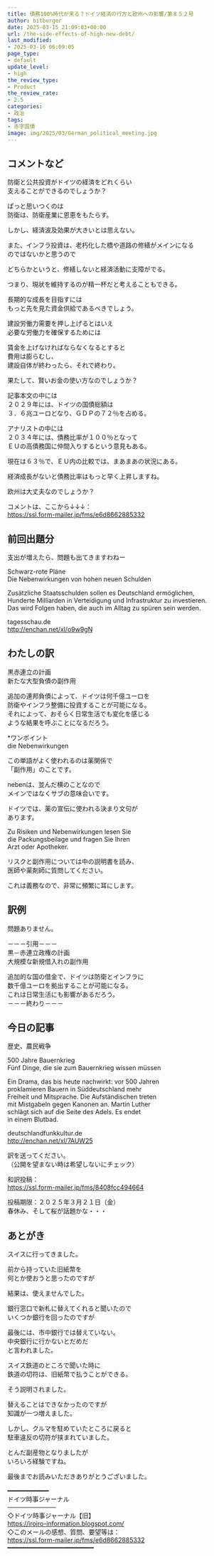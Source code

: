 ```yaml
---
title: 債務100%時代が来る？ドイツ経済の行方と欧州への影響/第８５２号
author: bitburger
date: 2025-03-15 21:09:03+00:00
url: /the-side-effects-of-high-new-debt/
last_modified:
- 2025-03-16 06:09:05
page_type:
- default
update_level:
- high
the_review_type:
- Product
the_review_rate:
- 2.5
categories:
- 政治
tags:
- 赤字国債
image: img/2025/03/German_political_meeting.jpg
---
```

## コメントなど 

防衛と公共投資がドイツの経済をどれくらい  
支えることができるのでしょうか？

ぱっと思いつくのは  
防衛は、防衛産業に恩恵をもたらす。

しかし、経済波及効果が大きいとは思えない。

また、インフラ投資は、老朽化した橋や道路の修繕がメインになる  
のではないかと思うので

どちらかというと、修繕しないと経済活動に支障がでる。

つまり、現状を維持するのが精一杯だと考えることもできる。

長期的な成長を目指すには  
もっと先を見た資金供給であるべきでしょう。

建設労働力需要を押し上げるとはいえ  
必要な労働力を確保するためには

賃金を上げなければならなくなるとすると  
費用は膨らむし、  
建設自体が終わったら、それで終わり。

果たして、賢いお金の使い方なのでしょうか？

記事本文の中には  
<span class="bold-red">２０２９年</span>には、ドイツの国債総額は  
<span class="bold-red">３．６兆ユーロ</span>となり、<span class="bold-red">ＧＤＰの７２％</span>を占める。

アナリストの中には  
<span class="bold-red">２０３４年には、債務比率が１００％</span>となって  
ＥＵの高債務国に仲間入りするという意見もある。

現在は６３％で、ＥＵ内の比較では、まあまあの状況にある。

経済成長がないと債務比率はもっと早く上昇しますね。

欧州は大丈夫なのでしょうか？

コメントは、ここから↓↓↓：  
<https://ssl.form-mailer.jp/fms/e6d8662885332>

## 前回出題分 

支出が増えたら、問題も出てきますわねー

Schwarz-rote Pläne  
Die Nebenwirkungen von hohen neuen Schulden

Zusätzliche Staatsschulden sollen es Deutschland ermöglichen,  
Hunderte Milliarden in Verteidigung und Infrastruktur zu investieren.  
Das wird Folgen haben, die auch im Alltag zu spüren sein werden.

tagesschau.de  
<http://enchan.net/xl/o9w9gN>

## わたしの訳 

黒赤連立の計画  
新たな大型負債の副作用

追加の連邦負債によって、ドイツは何千億ユーロを  
防衛やインフラ整備に投資することが可能になる。  
それによって、おそらく日常生活でも変化を感じる  
ような結果を呼ぶことになるだろう。

*ワンポイント  
die Nebenwirkungen

この単語がよく使われるのは薬関係で  
「副作用」のことです。

nebenは、並んだ横のことなので  
メインではなくサブの意味合いです。

ドイツでは、薬の宣伝に使われる決まり文句が  
あります。

Zu Risiken und Nebenwirkungen lesen Sie  
die Packungsbeilage und fragen Sie Ihren  
Arzt oder Apotheker.

リスクと副作用については中の説明書を読み、  
医師や薬剤師に質問してください。

これは義務なので、非常に頻繁に耳にします。

## 訳例 

問題ありません。

－－－引用－－－  
黒－赤連立政権の計画  
大規模な新規借入れの副作用

追加的な国の借金で、ドイツは防衛とインフラに  
数千億ユーロを拠出することが可能になる。  
これは日常生活にも影響があるだろう。  
－－－終わり－－－

## 今日の記事 

歴史、農民戦争

500 Jahre Bauernkrieg  
Fünf Dinge, die sie zum Bauernkrieg wissen müssen

Ein Drama, das bis heute nachwirkt: vor 500 Jahren  
proklamieren Bauern in Süddeutschland mehr  
Freiheit und Mitsprache. Die Aufständischen treten  
mit Mistgabeln gegen Kanonen an. Martin Luther  
schlägt sich auf die Seite des Adels. Es endet  
in einem Blutbad.

deutschlandfunkkultur.de  
<http://enchan.net/xl/7AUW25>

訳を送ってください。  
（公開を望まない時は希望しないにチェック）

和訳投稿：  
<https://ssl.form-mailer.jp/fms/8408fcc494664>

投稿期限：２０２５年３月２１日（金）  
春休み、そして桜が話題かな・・・

## あとがき 

スイスに行ってきました。

前から持っていた旧紙幣を  
何とか使おうと思ったのですが

結果は、使えませんでした。

銀行窓口で新札に替えてくれると聞いたので  
いくつか銀行を回ったのですが

最後には、市中銀行では替えていない。  
中央銀行に行かないとだめだ  
と言われました。

スイス鉄道のところで聞いた時に  
鉄道の切符は、旧紙幣で払うことができる。

そう説明されました。

替えることはできなかったのですが  
知識が一つ増えました。

しかし、クルマを駐めていたところに戻ると  
駐車違反の切符が挟まれていました。

とんだ副産物となりましたが  
いろいろ経験ですね。

最後までお読みいただきありがとうございました。

━━━━━━━━━━━  
ドイツ時事ジャーナル  
───────────  
◇ドイツ時事ジャーナル【旧】  
<https://iroiro-information.blogspot.com/>  
◇このメールの感想、質問、要望等は：  
<https://ssl.form-mailer.jp/fms/e6d8662885332>  
━━━━━━━━━━━━━━━━━━━━━━━
